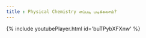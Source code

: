 ```yaml
---
title : Physical Chemistry எப்படி படிக்கலாம்?
---
```






{% include youtubePlayer.html id='buTPybXFXnw' %}
